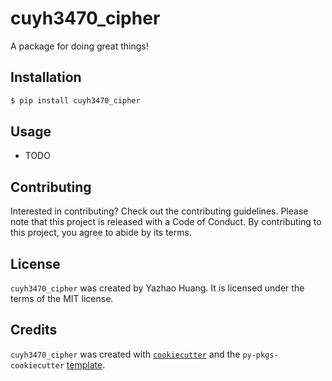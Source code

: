 # cuyh3470_cipher

A package for doing great things!

## Installation

```bash
$ pip install cuyh3470_cipher
```

## Usage

- TODO

## Contributing

Interested in contributing? Check out the contributing guidelines. Please note that this project is released with a Code of Conduct. By contributing to this project, you agree to abide by its terms.

## License

`cuyh3470_cipher` was created by Yazhao Huang. It is licensed under the terms of the MIT license.

## Credits

`cuyh3470_cipher` was created with [`cookiecutter`](https://cookiecutter.readthedocs.io/en/latest/) and the `py-pkgs-cookiecutter` [template](https://github.com/py-pkgs/py-pkgs-cookiecutter).
